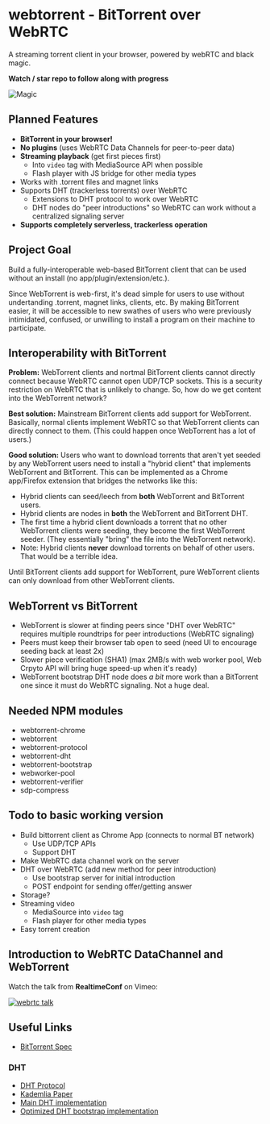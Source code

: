 webtorrent - BitTorrent over WebRTC
==========

A streaming torrent client in your browser, powered by webRTC and black magic.

**Watch / star repo to follow along with progress**

![Magic](https://raw.github.com/feross/webtorrent/master/logo.png)

## Planned Features

- **BitTorrent in your browser!**
- **No plugins** (uses WebRTC Data Channels for peer-to-peer data)
- **Streaming playback** (get first pieces first)
  - Into `video` tag with MediaSource API when possible
  - Flash player with JS bridge for other media types
- Works with .torrent files and magnet links
- Supports DHT (trackerless torrents) over WebRTC
  - Extensions to DHT protocol to work over WebRTC
  - DHT nodes do "peer introductions" so WebRTC can work without a centralized signaling server
- **Supports completely serverless, trackerless operation**


## Project Goal

Build a fully-interoperable web-based BitTorrent client that can be used without an install (no app/plugin/extension/etc.).

Since WebTorrent is web-first, it's dead simple for users to use without undertanding .torrent, magnet links, clients, etc. By making BitTorrent easier, it will be accessible to new swathes of users who were previously intimidated, confused, or unwilling to install a program on their machine to participate.


## Interoperability with BitTorrent

**Problem:** WebTorrent clients and nortmal BitTorrent clients cannot directly connect because WebRTC cannot open UDP/TCP sockets. This is a security restriction on WebRTC that is unlikely to change. So, how do we get content into the WebTorrent network?

**Best solution:** Mainstream BitTorrent clients add support for WebTorrent. Basically, normal clients implement WebRTC so that WebTorrent clients can directly connect to them. (This could happen once WebTorrent has a lot of users.)

**Good solution:** Users who want to download torrents that aren't yet seeded by any WebTorrent users need to install a "hybrid client" that implements WebTorrent and BitTorrent. This can be implemented as a Chrome app/Firefox extension that bridges the networks like this:

  - Hybrid clients can seed/leech from **both** WebTorrent and BitTorrent users.
  - Hybrid clients are nodes in **both** the WebTorrent and BitTorrent DHT.
  - The first time a hybrid client downloads a torrent that no other WebTorrent clients were seeding, they become the first WebTorrent seeder. (They essentially "bring" the file into the WebTorrent network).
  - Note: Hybrid clients **never** download torrents on behalf of other users. That would be a terrible idea.

Until BitTorrent clients add support for WebTorrent, pure WebTorrent clients can only download from other WebTorrent clients.


## WebTorrent vs BitTorrent

- WebTorrent is slower at finding peers since "DHT over WebRTC" requires multiple roundtrips for peer introductions (WebRTC signaling)
- Peers must keep their browser tab open to seed (need UI to encourage seeding back at least 2x)
- Slower piece verification (SHA1) (max 2MB/s with web worker pool, Web Crpyto API will bring huge speed-up when it's ready)
- WebTorrent bootstrap DHT node does *a bit* more work than a BitTorrent one since it must do WebRTC signaling. Not a huge deal.


## Needed NPM modules

- webtorrent-chrome
- webtorrent
- webtorrent-protocol
- webtorrent-dht
- webtorrent-bootstrap
- webworker-pool
- webtorrent-verifier
- sdp-compress


## Todo to basic working version

- Build bittorrent client as Chrome App (connects to normal BT network)
  - Use UDP/TCP APIs
  - Support DHT
- Make WebRTC data channel work on the server
- DHT over WebRTC (add new method for peer introduction)
  - Use bootstrap server for initial introduction
  - POST endpoint for sending offer/getting answer
- Storage?
- Streaming video
  - MediaSource into `video` tag
  - Flash player for other media types
- Easy torrent creation


## Introduction to WebRTC DataChannel and WebTorrent

Watch the talk from **RealtimeConf** on Vimeo:

[![webrtc talk](https://raw.github.com/feross/webtorrent/master/webrtc-talk.png)](https://vimeo.com/77265280)


## Useful Links

- [BitTorrent Spec](https://wiki.theory.org/BitTorrentSpecification)

### DHT

- [DHT Protocol](http://www.bittorrent.org/beps/bep_0005.html)
- [Kademlia Paper](http://pdos.csail.mit.edu/~petar/papers/maymounkov-kademlia-lncs.pdf)
- [Main DHT implementation](https://github.com/jech/dht)
- [Optimized DHT bootstrap implementation](https://github.com/jech/dht-bootstrap)

